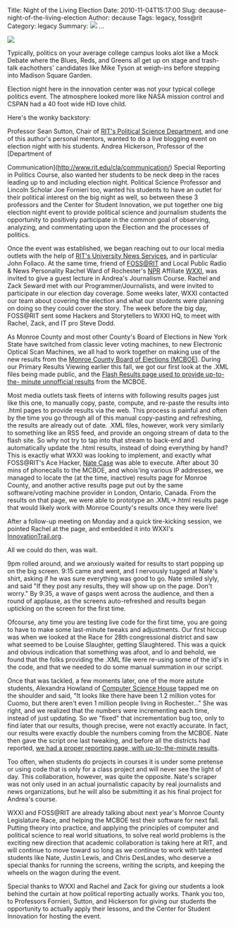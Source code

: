 Title: Night of the Living Election
Date: 2010-11-04T15:17:00
Slug: decause-night-of-the-living-election
Author: decause
Tags: legacy, foss@rit
Category: legacy
Summary: ![](http://farm2.static.flickr.com/1386/5143595646_9e4e56f556.jpg) ... 

![](http://farm2.static.flickr.com/1386/5143595646_9e4e56f556.jpg)

Typically, politics on your average college campus looks alot like a Mock
Debate where the Blues, Reds, and Greens all get up on stage and trash-talk
eachothers' candidates like Mike Tyson at weigh-ins before stepping into
Madison Square Garden.

Election night here in the innovation center was not your typical college
politics event. The atmosphere looked more like NASA mission control and CSPAN
had a 40 foot wide HD love child.

Here's the wonky backstory:

Professor Sean Sutton, Chair of [RIT's Political Science
Department](http://www.rit.edu/cla/politicalscience/), and one of this
author's personal mentors, wanted to do a live blogging event on election
night with his students. Andrea Hickerson, Professor of the [Department of

Communication](http://www.rit.edu/cla/communication/) Special Reporting in
Politics Course, also wanted her students to be neck deep in the races leading
up to and including election night. Political Science Professor and Lincoln
Scholar Joe Fornieri too, wanted his students to have an outlet for their
political interest on the big night as well, so between these 3 professors and
the Center for Student Innovation, we put together one big election night
event to provide political science and journalism students the opportunity to
positively participate in the common goal of observing, analyzing, and
commentating upon the Election and the processes of politics.

Once the event was established, we began reaching out to our local media
outlets with the help of [RIT's University News
Services](http://rit.edu/news), and in particular John Follaco. At the same
time, friend of [FOSS@RIT](http://foss.rit.edu) and Local Public Radio & News
Personality Rachel Ward of Rochester's [NPR](http://npr.org) Affiliate
[WXXI](http://wxxi.org), was invited to give a guest lecture in Andrea's
Journalism Course. Rachel and Zack Seward met with our Programmer/Journalists,
and were invited to participate in our election day coverage. Some weeks
later, WXXI contacted our team about covering the election and what our
students were planning on doing so they could cover the story. The week before
the big day, FOSS@RIT sent some Hackers and Storytellers to WXXI HQ, to meet
with Rachel, Zack, and IT pro Steve Dodd.

As Monroe County and most other County's Board of Elections in New York State
have switched from classic lever voting machines, to new Electronic Optical
Scan Machines, we all had to work together on making use of the new results
from the [ Monroe County Board of Elections
(MCBOE)](http://www.monroecounty.gov/elections-index.php). During our Primary
Results Viewing earlier this fall, we got our first look at the .XML files
being made public, and the [ Flash Results page used to provide up-to-the-
minute unnofficial results](http://66.192.47.50/flashresults.html) from the
MCBOE.

Most media outlets task fleets of interns with following results pages just
like this one, to manually copy, paste, compute, and re-paste the results into
.html pages to provide results via the web. This process is painful and often
by the time you go through all of this manual copy-pasting and refreshing, the
results are already out of date. .XML files, however, work very similarly to
something like an RSS feed, and provide an ongoing stream of data to the flash
site. So why not try to tap into that stream to back-end and automatically
update the .html results, instead of doing everything by hand? This is exactly
what WXXI was looking to implement, and exactly what FOSS@RIT's Ace Hacker,
[Nate Case](http://whynotwingnut.blogspot.com/search/label/FOSSRIT) was able
to execute. After about 30 mins of phonecalls to the MCBOE, and whois'ing
various IP addresses, we managed to locate the (at the time, inactive) results
page for Monroe County, and another active results page put out by the same
software/voting machine provider in London, Ontario, Canada. From the results
on that page, we were able to prototype an .XML->.html results page that would
likely work with Monroe County's results once they were live!

After a follow-up meeting on Monday and a quick tire-kicking session, we
pointed Rachel at the page, and embedded it into WXXI's
[InnovationTrail.org](http://innovationtrail.org/post/election-night-results).

All we could do then, was wait.

9pm rolled around, and we anxiously waited for results to start popping up on
the big screen. 9:15 came and went, and I nervously tugged at Nate's shirt,
asking if he was sure everything was good to go. Nate smiled slyly, and said
"If they post any results, they will show up on the page. Don't worry." By
9:35, a wave of gasps went across the audience, and then a round of applause,
as the screens auto-refreshed and results began upticking on the screen for
the first time.

Ofcourse, any time you are testing live code for the first time, you are going
to have to make some last-minute tweaks and adjustments. Our first hiccup was
when we looked at the Race for 28th congressional district and saw what seemed
to be Louise Slaughter, getting Slaughtered. This was a quick and obvious
indication that something was afoot, and lo and behold, we found that the
folks providing the .XML file were re-using some of the id's in the code, and
that we needed to do some manual summation in our script.

Once that was tackled, a few moments later, one of the more astute students,
Alexandra Howland of [Computer Science House](http://csh.rit.edu) tapped me on
the shoulder and said, "It looks like there have been 1.2 million votes for
Cuomo, but there aren't even 1 million people living in Rochester..." She was
right, and we realized that the numbers were incrementing each time, instead
of just updating. So we "fixed" that incrementation bug too, only to find
later that our results, though precise, were not exactly accurate. In fact,
our results were exactly double the numbers coming from the MCBOE. Nate then
gave the script one last tweaking, and before all the districts had reported,
[we had a proper reporting page, with up-to-the-minute
results](http://foss.rit.edu/election).

Too often, when students do projects in courses it is under some pretense or
using code that is only for a class project and will never see the light of
day. This collaboration, however, was quite the opposite. Nate's scraper was
not only used in an actual journalistic capacity by real journalists and news
organizations, but he will also be submitting it as his final project for
Andrea's course.

WXXI and FOSS@RIT are already talking about next year's Monroe County
Legislature Race, and helping the MCBOE test their software for next fall.
Putting theory into practice, and applying the principles of computer and
political science to real world situations, to solve real world problems is
the exciting new direction that academic collaboration is taking here at RIT,
and will continue to move toward so long as we continue to work with talented
students like Nate, Justin Lewis, and Chris DesLandes, who deserve a special
thanks for running the screens, writing the scripts, and keeping the wheels on
the wagon during the event.

Special thanks to WXXI and Rachel and Zack for giving our students a look
behind the curtain at how political reporting actually works. Thank you too,
to Professors Fornieri, Sutton, and Hickerson for giving our students the
opportunity to actually apply their lessons, and the Center for Student
Innovation for hosting the event.

